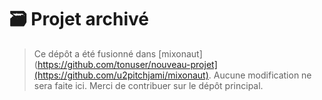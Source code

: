 # 🗃️ Projet archivé

> Ce dépôt a été fusionné dans [mixonaut](https://github.com/tonuser/nouveau-projet](https://github.com/u2pitchjami/mixonaut).
> Aucune modification ne sera faite ici. Merci de contribuer sur le dépôt principal.
